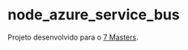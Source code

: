 # node_azure_service_bus

Projeto desenvolvido para o [7 Masters](https://setemasters.imasters.com.br/).
